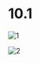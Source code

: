 # 10.1

![1](https://user-images.githubusercontent.com/118417960/209905249-c68e7cdc-90b2-4187-bb7f-23edf9308462.PNG)

![2](https://user-images.githubusercontent.com/118417960/209905275-8c1e01bc-a7b9-4a95-93ad-669df2d4d66a.PNG)
